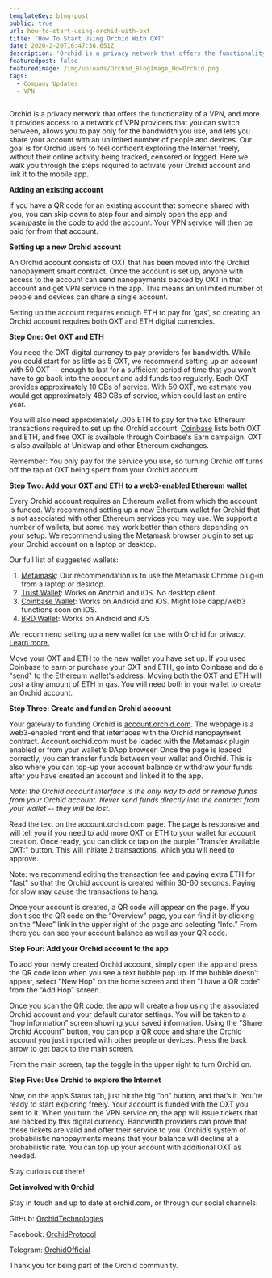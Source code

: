 ```yaml
---
templateKey: blog-post
public: true
url: how-to-start-using-orchid-with-oxt
title: 'How To Start Using Orchid With OXT'
date: 2020-2-20T16:47:36.651Z
description: 'Orchid is a privacy network that offers the functionality of a VPN, and more. It provides access to a network of VPN providers that you can switch between, allows you to pay only for the bandwidth you use, and lets you share your account with an unlimited number of people and devices.'
featuredpost: false
featuredimage: /img/uploads/Orchid_BlogImage_HowOrchid.png
tags:
  - Company Updates
  - VPN
---
```

Orchid is a privacy network that offers the functionality of a VPN, and more. It provides access to a network of VPN providers that you can switch between, allows you to pay only for the bandwidth you use, and lets you share your account with an unlimited number of people and devices. Our goal is for Orchid users to feel confident exploring the Internet freely, without their online activity being tracked, censored or logged. Here we walk you through the steps required to activate your Orchid account and link it to the mobile app.

**Adding an existing account**

If you have a QR code for an existing account that someone shared with you, you can skip down to step four and simply open the app and scan/paste in the code to add the account. Your VPN service will then be paid for from that account.

**Setting up a new Orchid account**

An Orchid account consists of OXT that has been moved into the Orchid nanopayment smart contract. Once the account is set up, anyone with access to the account can send nanopayments backed by OXT in that account and get VPN service in the app. This means an unlimited number of people and devices can share a single account.

Setting up the account requires enough ETH to pay for 'gas', so creating an Orchid account requires both OXT and ETH digital currencies.

**Step One: Get OXT and ETH**

You need the OXT digital currency to pay providers for bandwidth. While you could start for as little as 5 OXT, we recommend setting up an account with 50 OXT -- enough to last for a sufficient period of time that you won’t have to go back into the account and add funds too regularly. Each OXT provides approximately 10 GBs of service. With 50 OXT, we estimate you would get approximately 480 GBs of service, which could last an entire year.

You will also need approximately .005 ETH to pay for the two Ethereum transactions required to set up the Orchid account. [Coinbase](https://www.coinbase.com/price/orchid) lists both OXT and ETH, and free OXT is available through Coinbase's Earn campaign. OXT is also available at Uniswap and other Ethereum exchanges.

Remember: You only pay for the service you use, so turning Orchid off turns off the tap of OXT being spent from your Orchid account.

**Step Two: Add your OXT and ETH to a web3-enabled Ethereum wallet**


Every Orchid account requires an Ethereum wallet from which the account is funded. We recommend setting up a new Ethereum wallet for Orchid that is not associated with other Ethereum services you may use. We support a number of wallets, but some may work better than others depending on your setup. We recommend using the Metamask browser plugin to set up your Orchid account on a laptop or desktop.

Our full list of suggested wallets:
1. [Metamask](https://metamask.io/): Our recommendation is to use the Metamask Chrome plug-in from a laptop or desktop.
2. [Trust Wallet](https://trustwallet.com/): Works on Android and iOS. No desktop client.
3. [Coinbase Wallet](https://wallet.coinbase.com/): Works on Android and iOS. Might lose dapp/web3 functions soon on iOS.
4. [BRD Wallet](https://brd.com/): Works on Android and iOS

We recommend setting up a new wallet for use with Orchid for privacy. [Learn more.](https://www.orchid.com/faq#orchid-app--why-new-wallet)

Move your OXT and ETH to the new wallet you have set up. If you used Coinbase to earn or purchase your OXT and ETH, go into Coinbase and do a "send" to the Ethereum wallet's address. Moving both the OXT and ETH will cost a tiny amount of ETH in gas. You will need both in your wallet to create an Orchid account.

**Step Three: Create and fund an Orchid account**

Your gateway to funding Orchid is [account.orchid.com](https://account.orchid.com/). The webpage is a web3-enabled front end that interfaces with the Orchid nanopayment contract. Account.orchid.com must be loaded with the Metamask plugin enabled or from your wallet's DApp browser. Once the page is loaded correctly, you can transfer funds between your wallet and Orchid. This is also where you can top-up your account balance or withdraw your funds after you have created an account and linked it to the app.

*Note: the Orchid account interface is the only way to add or remove funds from your Orchid account. Never send funds directly into the contract from your wallet -- they will be lost.*

Read the text on the account.orchid.com page. The page is responsive and will tell you if you need to add more OXT or ETH to your wallet for account creation. Once ready, you can click or tap on the purple "Transfer Available OXT:" button. This will initiate 2 transactions, which you will need to approve.

Note: we recommend editing the transaction fee and paying extra ETH for "fast" so that the Orchid account is created within 30-60 seconds. Paying for slow may cause the transactions to hang.

Once your account is created, a QR code will appear on the page. If you don't see the QR code on the “Overview” page, you can find it by clicking on the “More” link in the upper right of the page and selecting “Info.” From there you can see your account balance as well as your QR code.

**Step Four: Add your Orchid account to the app**

To add your newly created Orchid account, simply open the app and press the QR code icon when you see a text bubble pop up. If the bubble doesn’t appear, select "New Hop" on the home screen and then "I have a QR code" from the “Add Hop” screen.

Once you scan the QR code, the app will create a hop using the associated Orchid account and your default curator settings. You will be taken to a “hop information” screen showing your saved information. Using the "Share Orchid Account" button, you can pop a QR code and share the Orchid account you just imported with other people or devices. Press the back arrow to get back to the main screen.

From the main screen, tap the toggle in the upper right to turn Orchid on.

**Step Five: Use Orchid to explore the Internet**

Now, on the app’s Status tab, just hit the big “on” button, and that’s it. You’re ready to start exploring freely. Your account is funded with the OXT you sent to it. When you turn the VPN service on, the app will issue tickets that are backed by this digital currency. Bandwidth providers can prove that these tickets are valid and offer their service to you. Orchid’s system of probabilistic nanopayments means that your balance will decline at a probabilistic rate. You can top up your account with additional OXT as needed. 

Stay curious out there!

**Get involved with Orchid**

Stay in touch and up to date at orchid.com, or through our social channels:

GitHub: [OrchidTechnologies](https://github.com/orchidtechnologies)

Facebook: [OrchidProtocol](https://www.facebook.com/OrchidProtocol)

Telegram: [OrchidOfficial](https://www.t.me/OrchidOfficial)

Thank you for being part of the Orchid community.
